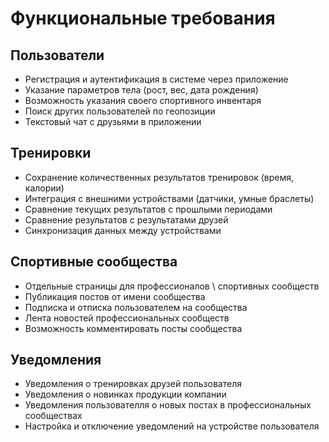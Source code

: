 # Функциональные требования

## Пользователи

- Регистрация и аутентификация в системе через приложение
- Указание параметров тела (рост, вес, дата рождения)
- Возможность указания своего спортивного инвентаря
- Поиск других пользователей по геопозиции
- Текстовый чат с друзьями в приложении

## Тренировки

- Сохранение количественных результатов тренировок (время, калории)
- Интеграция с внешними устройствами (датчики, умные браслеты)
- Сравнение текущих результатов с прошлыми периодами
- Сравнение результатов с результатами друзей
- Синхронизация данных между устройствами

## Спортивные сообщества

- Отдельные страницы для профессионалов \ спортивных сообществ
- Публикация постов от имени сообщества
- Подписка и отписка пользователем на сообщества
- Лента новостей профессиональных сообществ
- Возможность комментировать посты сообщества

## Уведомления

- Уведомления о тренировках друзей пользователя
- Уведомления о новинках продукции компании
- Уведомления пользователля о новых постах в профессиональных сообществах
- Настройка и отключение уведомлений на устройстве пользователя
